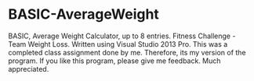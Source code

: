 # BASIC-AverageWeight
BASIC, Average Weight Calculator, up to 8 entries. Fitness Challenge - Team Weight Loss.
Written using Visual Studio 2013 Pro. 
This was a completed class assignment done by me. Therefore, its my version of the program. 
If you like this program, please give me feedback. Much appreciated. 
